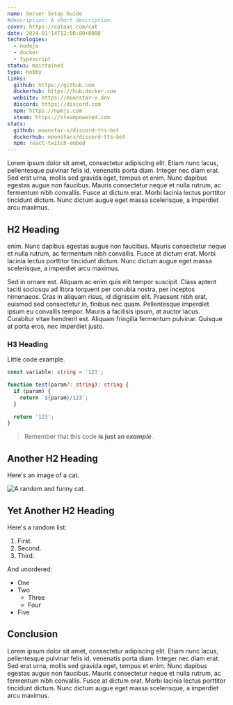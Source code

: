 ```yaml
---
name: Server Setup Guide
#description: A short description.
cover: https://cataas.com/cat
date: 2024-01-14T12:00:00+0000
technologies:
  - nodejs
  - docker
  - typescript
status: maintained
type: hobby
links:
  github: https://github.com
  dockerhub: https://hub.docker.com
  website: https://moonstar-x.dev
  discord: https://discord.com
  npm: https://npmjs.com
  steam: https://steampowered.com
stats:
  github: moonstar-x/discord-tts-bot
  dockerhub: moonstarx/discord-tts-bot
  npm: react-twitch-embed
---
```


Lorem ipsum dolor sit amet, consectetur adipiscing elit. Etiam nunc lacus, pellentesque pulvinar felis id, venenatis porta diam. Integer nec diam erat. Sed erat urna, mollis sed gravida eget, tempus et enim. Nunc dapibus egestas augue non faucibus. Mauris consectetur neque et nulla rutrum, ac fermentum nibh convallis. Fusce at dictum erat. Morbi lacinia lectus porttitor tincidunt dictum. Nunc dictum augue eget massa scelerisque, a imperdiet arcu maximus.

## H2 Heading

enim. Nunc dapibus egestas augue non faucibus. Mauris consectetur neque et nulla rutrum, ac fermentum nibh convallis. Fusce at dictum erat. Morbi lacinia lectus porttitor tincidunt dictum. Nunc dictum augue eget massa scelerisque, a imperdiet arcu maximus.

Sed in ornare est. Aliquam ac enim quis elit tempor suscipit. Class aptent taciti sociosqu ad litora torquent per conubia nostra, per inceptos himenaeos. Cras in aliquam risus, id dignissim elit. Praesent nibh erat, euismod sed consectetur in, finibus nec quam. Pellentesque imperdiet ipsum eu convallis tempor. Mauris a facilisis ipsum, at auctor lacus. Curabitur vitae hendrerit est. Aliquam fringilla fermentum pulvinar. Quisque at porta eros, nec imperdiet justo.

### H3 Heading

Little code example.

```ts
const variable: string = '123';

function test(param?: string): string {
  if (param) {
    return `${param}/123`;
  }

  return '123';
}
```

> Remember that this code **is just an _example_**.

## Another H2 Heading

Here's an image of a cat.

![A random and funny cat.](https://cataas.com/cat)

## Yet Another H2 Heading

Here's a random list:

1. First.
2. Second.
3. Third.

And unordered:

- One
- Two
    - Three
    - Four
- Five

## Conclusion

Lorem ipsum dolor sit amet, consectetur adipiscing elit. Etiam nunc lacus, pellentesque pulvinar felis id, venenatis porta diam. Integer nec diam erat. Sed erat urna, mollis sed gravida eget, tempus et enim. Nunc dapibus egestas augue non faucibus. Mauris consectetur neque et nulla rutrum, ac fermentum nibh convallis. Fusce at dictum erat. Morbi lacinia lectus porttitor tincidunt dictum. Nunc dictum augue eget massa scelerisque, a imperdiet arcu maximus.
